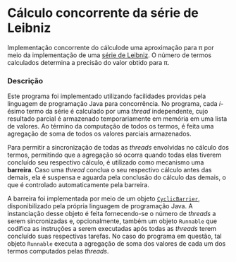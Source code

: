 # Cálculo concorrente da série de Leibniz #

Implementação concorrente do cálculode uma aproximação para &pi; por meio da implementação de uma [série de Leibniz](https://en.wikipedia.org/wiki/Leibniz_formula_for_pi).
O número de termos calculados determina a precisão do valor obtido para &pi;.

### Descrição ###

Este programa foi implementado utilizando facilidades providas pela linguagem de programação Java para concorrência. No programa, cada _i_-ésimo termo da série é calculado por uma _thread_ independente, cujo resultado parcial é armazenado temporariamente em memória em uma lista de valores. Ao término da computação de todos os termos, é feita uma agregação de soma de todos os valores parciais armazenados.

Para permitir a sincronização de todas as _threads_ envolvidas no cálculo dos termos, permitindo que a agregação só ocorra quando todas elas tiverem concluído seu respectivo cálculo, é utilizado como mecanismo uma **barreira**. Caso uma _thread_ conclua o seu respectivo cálculo antes das demais, ela é suspensa e aguarda pela conclusão do cálculo das demais, o que é controlado automaticamente pela barreira.

A barreira foi implementada por meio de um objeto [`CyclicBarrier`](https://docs.oracle.com/javase/8/docs/api/java/util/concurrent/CyclicBarrier.html
), disponibilizado pela própria linguagem de programação Java. A instanciação desse objeto é feita fornecendo-se o número de _threads_ a serem sincronizadas e, opcionalmente, também um objeto `Runnable` que codifica as instruções a serem executadas após todas as _threads_ terem concluído suas respectivas tarefas. No caso do programa em questão, tal objeto `Runnable` executa a agregação de soma dos valores de cada um dos termos computados pelas _threads_.